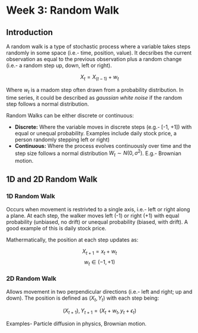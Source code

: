 # Week 3: Random Walk

## Introduction
A random walk is a type of stochastic process where a variable takes steps randomly in some space (i.e.- time, position, value). It decsribes the current observation as equal to the previous observation plus a random change (i.e.- a random step up, down, left or right).

$$X_t= X_(t-1) + w_t$$

Where $w_t$ is a rnadom step often drawn from a probability distribution. In time series, it could be described as _gaussian white noise_ if the random step follows a normal distribution.

Random Walks can be either discrete or continuous:
- **Discrete:** Where the variable moves in discrete steps (e.g.- [-1, +1]) with equal or unequal probability. Examples include daily stock price, a person randomly stepping left or right)
- **Continuous:** Where the process evolves continuously over time and the step size follows a normal distribution $W_t \sim N(0, \sigma^2)$. E.g.- Brownian motion.

## 1D and 2D Random Walk
### 1D Random Walk
Occurs when movement is restrivted to a single axis, i.e.- left or right along a plane. At each step, the walker moves left (-1) or right (+1) with equal probability (unbiased, no drift) or unequal probability (biased, with drift). A good example of this is daily stock price.

Mathermatically, the position at each step updates as:

$$X_{t+1}= x_t + w_t$$ 
$$w_t \in (-1, +1)$$

### 2D Random Walk
Allows movement in two perpendicular directions (i.e.- left and right; up and down). The position is defined as $(X_t, Y_t)$ with each step being:

$$(X_{t+1}), Y_{t+1}= (X_t + w_t, y_t + \epsilon_t)$$

Examples- Particle diffusion in physics, Brownian motion.
